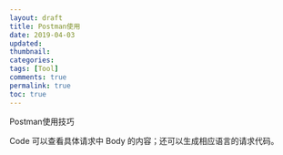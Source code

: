```yaml
---
layout: draft
title: Postman使用
date: 2019-04-03
updated:
thumbnail:
categories:
tags: [Tool]
comments: true
permalink: true
toc: true
---
```


Postman使用技巧

Code 可以查看具体请求中 Body 的内容；还可以生成相应语言的请求代码。